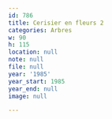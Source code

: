 ```yaml
---
id: 786
title: Cerisier en fleurs 2
categories: Arbres
w: 90
h: 115
location: null
note: null
file: null
year: '1985'
year_start: 1985
year_end: null
image: null

---
```

